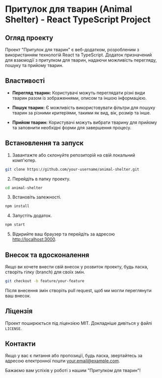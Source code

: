 # Притулок для тварин (Animal Shelter) - React TypeScript Project

## Огляд проекту

Проект "Притулок для тварин" є веб-додатком, розробленим з використанням технологій React та TypeScript. Додаток призначений для взаємодії з притулком для тварин, надаючи можливість перегляду, пошуку та прийому тварин.

## Властивості

- **Перегляд тварин:** Користувачі можуть переглядати різні види тварин разом із зображеннями, описом та іншою інформацією.

- **Пошук тварин:** Є можливість використовувати фільтри для пошуку тварин за різними критеріями, такими як вид, вік, розмір та інше.

- **Прийом тварин:** Користувачі можуть вибрати тварину для прийому та заповнити необхідні форми для завершення процесу.

## Встановлення та запуск

1. Завантажте або склонуйте репозиторій на свій локальний комп'ютер.

```bash
git clone https://github.com/your-username/animal-shelter.git
```

2. Перейдіть в папку проекту.

```bash
cd animal-shelter
```

3. Встановіть залежності.

```bash
npm install
```

4. Запустіть додаток.

```bash
npm start
```

5. Відкрийте ваш браузер та перейдіть за адресою [http://localhost:3000](http://localhost:3000).

## Внесок та вдосконалення

Якщо ви хочете внести свій внесок у розвиток проекту, будь ласка, створіть гілку (branch) для своїх змін.

```bash
git checkout -b feature/your-feature
```

Після внесення змін створіть pull request, щоб ми могли переглянути ваш внесок.

## Ліцензія

Проект поширюється під ліцензією MIT. Докладніше дивіться у файлі `LICENSE`.

## Контакти

Якщо у вас є питання або пропозиції, будь ласка, звертайтесь за адресою електронної пошти your.email@example.com.

Бажаємо вам успіхів у роботі з нашим "Притулком для тварин"!
